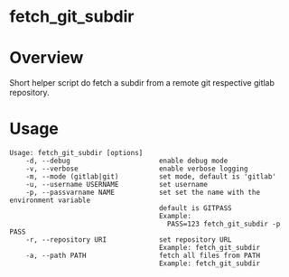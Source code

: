 # fetch_git_subdir

Overview
========

Short helper script do fetch a subdir from a remote git respective gitlab repository.


Usage
=====

	Usage: fetch_git_subdir [options]
	    -d, --debug                      enable debug mode
	    -v, --verbose                    enable verbose logging
	    -m, --mode (gitlab|git)          set mode, default is 'gitlab'
	    -u, --username USERNAME          set username
	    -p, --passvarname NAME           set set the name with the environment variable
	                                     default is GITPASS
	                                     Example:
	                                       PASS=123 fetch_git_subdir -p PASS
	    -r, --repository URI             set repository URL
	                                     Example: fetch_git_subdir
	    -a, --path PATH                  fetch all files from PATH
	                                     Example: fetch_git_subdir
